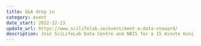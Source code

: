 ```yaml
---
title: Q&A drop in
category: event
date_start: 2022-12-13
update_url: https://www.scilifelab.se/event/meet-a-data-steward/
description: Join SciLifeLab Data Centre and NBIS for a 15 minute mini-lecture entitled “SciLifeLab Data Repository; supporting data publishing”. After the mini-lecture, there will be a 45 minute Q & A session on issues related to data management in general.
---
```

